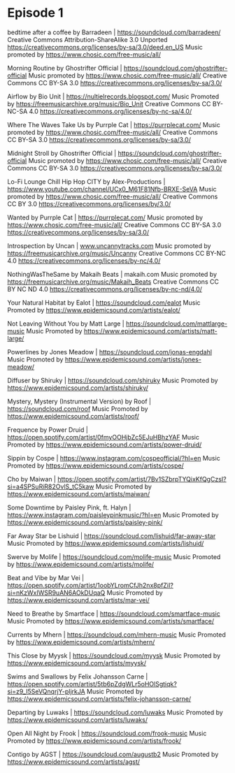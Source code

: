 # Episode 1

bedtime after a coffee by Barradeen | https://soundcloud.com/barradeen/
Creative Commons Attribution-ShareAlike 3.0 Unported
https://creativecommons.org/licenses/by-sa/3.0/deed.en_US
Music promoted by https://www.chosic.com/free-music/all/

Morning Routine by Ghostrifter Official | https://soundcloud.com/ghostrifter-official
Music promoted by https://www.chosic.com/free-music/all/
Creative Commons CC BY-SA 3.0
https://creativecommons.org/licenses/by-sa/3.0/

Airflow by Bio Unit | https://nultielrecords.blogspot.com/
Music Promoted by https://freemusicarchive.org/music/Bio_Unit
Creative Commons CC BY-NC-SA 4.0
https://creativecommons.org/licenses/by-nc-sa/4.0/
 
Where The Waves Take Us by Purrple Cat | https://purrplecat.com/
Music promoted by https://www.chosic.com/free-music/all/
Creative Commons CC BY-SA 3.0
https://creativecommons.org/licenses/by-sa/3.0/
 
Midnight Stroll by Ghostrifter Official | https://soundcloud.com/ghostrifter-official
Music promoted by https://www.chosic.com/free-music/all/
Creative Commons CC BY-SA 3.0
https://creativecommons.org/licenses/by-sa/3.0/
 
Lo-Fi Lounge Chill Hip Hop CITY by Alex-Productions | https://www.youtube.com/channel/UCx0_M61F81Nfb-BRXE-SeVA
Music promoted by https://www.chosic.com/free-music/all/
Creative Commons CC BY 3.0
https://creativecommons.org/licenses/by/3.0/
 
Wanted by Purrple Cat | https://purrplecat.com/
Music promoted by https://www.chosic.com/free-music/all/
Creative Commons CC BY-SA 3.0
https://creativecommons.org/licenses/by-sa/3.0/
 
Introspection by Uncan | www.uncannytracks.com
Music promoted by https://freemusicarchive.org/music/Uncanny
Creative Commons CC BY-NC 4.0
https://creativecommons.org/licenses/by-nc/4.0/

NothingWasTheSame by Makaih Beats | makaih.com
Music promoted by https://freemusicarchive.org/music/Makaih_Beats
Creative Commons CC BY NC ND 4.0
https://creativecommons.org/licenses/by-nc-nd/4.0/

Your Natural Habitat by Ealot  | https://soundcloud.com/ealot
Music Promoted by https://www.epidemicsound.com/artists/ealot/

Not Leaving Without You by Matt Large | https://soundcloud.com/mattlarge-music
Music Promoted by https://www.epidemicsound.com/artists/matt-large/

Powerlines by Jones Meadow | https://soundcloud.com/jonas-engdahl
Music Promoted by https://www.epidemicsound.com/artists/jones-meadow/

Diffuser by Shiruky | https://soundcloud.com/shiruky
Music Promoted by https://www.epidemicsound.com/artists/shiruky/

Mystery, Mystery (Instrumental Version) by Roof | https://soundcloud.com/roof
Music Promoted by https://www.epidemicsound.com/artists/roof/

Frequence by Power Druid | https://open.spotify.com/artist/0fmyOOHjbZc5EJuHBhzYAF
Music Promoted by https://www.epidemicsound.com/artists/power-druid/

Sippin by Cospe | https://www.instagram.com/cospeofficial/?hl=en
Music Promoted by https://www.epidemicsound.com/artists/cospe/

Cho by Maiwan | https://open.spotify.com/artist/7Bv1SZbrpTYQixKfQgCzsI?si=a4SPSuRiR82OvlS_tC5kaw
Music Promoted by https://www.epidemicsound.com/artists/maiwan/

Some Downtime by Paisley Pink, ft. Halyn | https://www.instagram.com/paisleypinkmusic/?hl=en
Music Promoted by https://www.epidemicsound.com/artists/paisley-pink/

Far Away Star be Lishuid | https://soundcloud.com/lishuid/far-away-star
Music Promoted by https://www.epidemicsound.com/artists/lishuid/

Swerve by Molife | https://soundcloud.com/molife-music
Music Promoted by https://www.epidemicsound.com/artists/molife/

Beat and Vibe by Mar Vei | https://open.spotify.com/artist/1oobYLromCfJh2nx8pfZiI?si=nKzWxIWSR9uAN6AOkDUqaQ
Music Promoted by https://www.epidemicsound.com/artists/mar-vei/

Need to Breathe by Smartface | https://soundcloud.com/smartface-music
Music Promoted by https://www.epidemicsound.com/artists/smartface/

Currents by Mhern | https://soundcloud.com/mhern-music
Music Promoted by https://www.epidemicsound.com/artists/mhern/

This Close by Myysk | https://soundcloud.com/myysk
Music Promoted by https://www.epidemicsound.com/artists/myysk/

Swims and Swallows by Felix Johansson Carne | https://open.spotify.com/artist/5tb6pZdgWLr5oHOlSgtiqk?si=z9_I5SeVQnqrjY-pIjrkJA
Music Promoted by https://www.epidemicsound.com/artists/felix-johansson-carne/

Departing by Luwaks | https://soundcloud.com/luwaks
Music Promoted by https://www.epidemicsound.com/artists/luwaks/

Open All Night by Frook | https://soundcloud.com/frook-music
Music Promoted by https://www.epidemicsound.com/artists/frook/

Contigo by AGST | https://soundcloud.com/augustb2
Music Promoted by https://www.epidemicsound.com/artists/agst/
